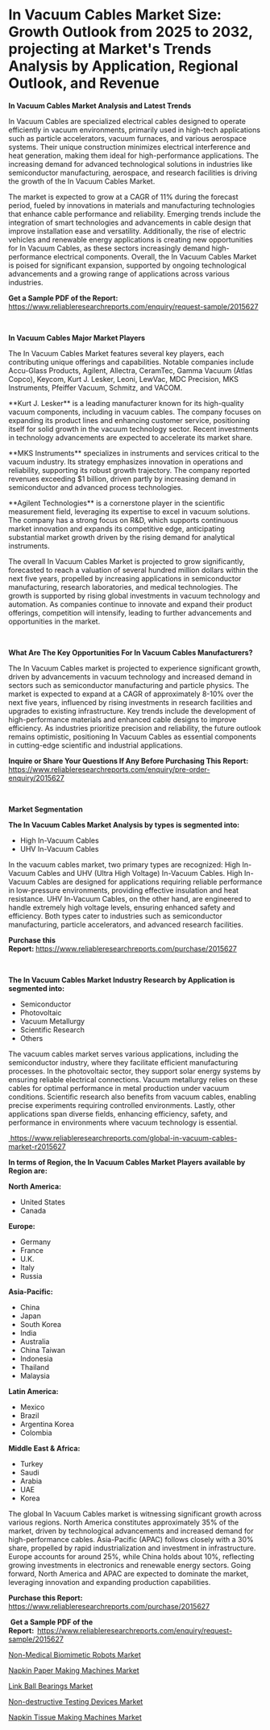 <p><h1>In Vacuum Cables Market Size: Growth Outlook from 2025 to 2032, projecting at Market's Trends Analysis by Application, Regional Outlook, and Revenue</h1></p><p><strong>In Vacuum Cables Market Analysis and Latest Trends</strong></p>
<p><p>In Vacuum Cables are specialized electrical cables designed to operate efficiently in vacuum environments, primarily used in high-tech applications such as particle accelerators, vacuum furnaces, and various aerospace systems. Their unique construction minimizes electrical interference and heat generation, making them ideal for high-performance applications. The increasing demand for advanced technological solutions in industries like semiconductor manufacturing, aerospace, and research facilities is driving the growth of the In Vacuum Cables Market.</p><p>The market is expected to grow at a CAGR of 11% during the forecast period, fueled by innovations in materials and manufacturing technologies that enhance cable performance and reliability. Emerging trends include the integration of smart technologies and advancements in cable design that improve installation ease and versatility. Additionally, the rise of electric vehicles and renewable energy applications is creating new opportunities for In Vacuum Cables, as these sectors increasingly demand high-performance electrical components. Overall, the In Vacuum Cables Market is poised for significant expansion, supported by ongoing technological advancements and a growing range of applications across various industries.</p></p>
<p><strong>Get a Sample PDF of the Report:&nbsp;</strong> <a href="https://www.reliableresearchreports.com/enquiry/request-sample/2015627?utm_campaign=3093&utm_medium=2&utm_source=Github&utm_content=ia&utm_term=29032025&utm_id=in-vacuum-cables">https://www.reliableresearchreports.com/enquiry/request-sample/2015627</a></p>
<p>&nbsp;</p>
<p><strong>In Vacuum Cables Major Market Players</strong></p>
<p><p>The In Vacuum Cables Market features several key players, each contributing unique offerings and capabilities. Notable companies include Accu-Glass Products, Agilent, Allectra, CeramTec, Gamma Vacuum (Atlas Copco), Keycom, Kurt J. Lesker, Leoni, LewVac, MDC Precision, MKS Instruments, Pfeiffer Vacuum, Schmitz, and VACOM.</p><p>**Kurt J. Lesker** is a leading manufacturer known for its high-quality vacuum components, including in vacuum cables. The company focuses on expanding its product lines and enhancing customer service, positioning itself for solid growth in the vacuum technology sector. Recent investments in technology advancements are expected to accelerate its market share.</p><p>**MKS Instruments** specializes in instruments and services critical to the vacuum industry. Its strategy emphasizes innovation in operations and reliability, supporting its robust growth trajectory. The company reported revenues exceeding $1 billion, driven partly by increasing demand in semiconductor and advanced process technologies.</p><p>**Agilent Technologies** is a cornerstone player in the scientific measurement field, leveraging its expertise to excel in vacuum solutions. The company has a strong focus on R&D, which supports continuous market innovation and expands its competitive edge, anticipating substantial market growth driven by the rising demand for analytical instruments.</p><p>The overall In Vacuum Cables Market is projected to grow significantly, forecasted to reach a valuation of several hundred million dollars within the next five years, propelled by increasing applications in semiconductor manufacturing, research laboratories, and medical technologies. The growth is supported by rising global investments in vacuum technology and automation. As companies continue to innovate and expand their product offerings, competition will intensify, leading to further advancements and opportunities in the market.</p></p>
<p>&nbsp;</p>
<p><strong>What Are The Key Opportunities For In Vacuum Cables Manufacturers?</strong></p>
<p><p>The In Vacuum Cables market is projected to experience significant growth, driven by advancements in vacuum technology and increased demand in sectors such as semiconductor manufacturing and particle physics. The market is expected to expand at a CAGR of approximately 8-10% over the next five years, influenced by rising investments in research facilities and upgrades to existing infrastructure. Key trends include the development of high-performance materials and enhanced cable designs to improve efficiency. As industries prioritize precision and reliability, the future outlook remains optimistic, positioning In Vacuum Cables as essential components in cutting-edge scientific and industrial applications.</p></p>
<p><strong>Inquire or Share Your Questions If Any Before Purchasing This Report:</strong> <a href="https://www.reliableresearchreports.com/enquiry/pre-order-enquiry/2015627?utm_campaign=3093&utm_medium=2&utm_source=Github&utm_content=ia&utm_term=29032025&utm_id=in-vacuum-cables">https://www.reliableresearchreports.com/enquiry/pre-order-enquiry/2015627</a></p>
<p>&nbsp;</p>
<p><strong>Market Segmentation</strong></p>
<p><strong>The In Vacuum Cables Market Analysis by types is segmented into:</strong></p>
<p><ul><li>High In-Vacuum Cables</li><li>UHV In-Vacuum Cables</li></ul></p>
<p><p>In the vacuum cables market, two primary types are recognized: High In-Vacuum Cables and UHV (Ultra High Voltage) In-Vacuum Cables. High In-Vacuum Cables are designed for applications requiring reliable performance in low-pressure environments, providing effective insulation and heat resistance. UHV In-Vacuum Cables, on the other hand, are engineered to handle extremely high voltage levels, ensuring enhanced safety and efficiency. Both types cater to industries such as semiconductor manufacturing, particle accelerators, and advanced research facilities.</p></p>
<p><strong>Purchase this Report:&nbsp;</strong><a href="https://www.reliableresearchreports.com/purchase/2015627?utm_campaign=3093&utm_medium=2&utm_source=Github&utm_content=ia&utm_term=29032025&utm_id=in-vacuum-cables">https://www.reliableresearchreports.com/purchase/2015627</a></p>
<p>&nbsp;</p>
<p><strong>The In Vacuum Cables Market Industry Research by Application is segmented into:</strong></p>
<p><ul><li>Semiconductor</li><li>Photovoltaic</li><li>Vacuum Metallurgy</li><li>Scientific Research</li><li>Others</li></ul></p>
<p><p>The vacuum cables market serves various applications, including the semiconductor industry, where they facilitate efficient manufacturing processes. In the photovoltaic sector, they support solar energy systems by ensuring reliable electrical connections. Vacuum metallurgy relies on these cables for optimal performance in metal production under vacuum conditions. Scientific research also benefits from vacuum cables, enabling precise experiments requiring controlled environments. Lastly, other applications span diverse fields, enhancing efficiency, safety, and performance in environments where vacuum technology is essential.</p></p>
<p><a href="https://www.reliableresearchreports.com/global-in-vacuum-cables-market-r2015627?utm_campaign=3093&utm_medium=2&utm_source=Github&utm_content=ia&utm_term=29032025&utm_id=in-vacuum-cables">&nbsp;https://www.reliableresearchreports.com/global-in-vacuum-cables-market-r2015627</a></p>
<p><strong>In terms of Region, the In Vacuum Cables Market Players available by Region are:</strong></p>
<p>
    <p> <strong> North America: </strong>
        <ul>
            <li>United States</li>
            <li>Canada</li>
        </ul>
        </p> 
    <p> <strong> Europe: </strong>
        <ul>
            <li>Germany</li>
            <li>France</li>
            <li>U.K.</li>
            <li>Italy</li>
            <li>Russia</li>
        </ul>
        </p> 
    <p> <strong> Asia-Pacific: </strong>
        <ul>
            <li>China</li>
            <li>Japan</li>
            <li>South Korea</li>
            <li>India</li>
            <li>Australia</li>
            <li>China Taiwan</li>
            <li>Indonesia</li>
            <li>Thailand</li>
            <li>Malaysia</li>
        </ul>
        </p> 
    <p> <strong> Latin America: </strong>
        <ul>
            <li>Mexico</li>
            <li>Brazil</li>
            <li>Argentina Korea</li>
            <li>Colombia</li>
        </ul>
        </p> 
    <p> <strong> Middle East & Africa: </strong>
        <ul>
            <li>Turkey</li>
            <li>Saudi</li>
            <li>Arabia</li>
            <li>UAE</li>
            <li>Korea</li>
        </ul>
    </p>
    </p>
<p><p>The global In Vacuum Cables market is witnessing significant growth across various regions. North America constitutes approximately 35% of the market, driven by technological advancements and increased demand for high-performance cables. Asia-Pacific (APAC) follows closely with a 30% share, propelled by rapid industrialization and investment in infrastructure. Europe accounts for around 25%, while China holds about 10%, reflecting growing investments in electronics and renewable energy sectors. Going forward, North America and APAC are expected to dominate the market, leveraging innovation and expanding production capabilities.</p></p>
<p><strong>Purchase this Report: </strong><a href="https://www.reliableresearchreports.com/purchase/2015627?utm_campaign=3093&utm_medium=2&utm_source=Github&utm_content=ia&utm_term=29032025&utm_id=in-vacuum-cables">https://www.reliableresearchreports.com/purchase/2015627</a></p>
<p>&nbsp;<strong>Get a Sample PDF of the Report:&nbsp;&nbsp;</strong><a href="https://www.reliableresearchreports.com/enquiry/request-sample/2015627?utm_campaign=3093&utm_medium=2&utm_source=Github&utm_content=ia&utm_term=29032025&utm_id=in-vacuum-cables">https://www.reliableresearchreports.com/enquiry/request-sample/2015627</a></p>
<p><strong></strong></p>
<p><p><a href="https://www.linkedin.com/pulse/non-medical-biomimetic-robots-market-trends-detailed-study-its-ioeqe?utm_campaign=3093&utm_medium=2&utm_source=Github&utm_content=ia&utm_term=29032025&utm_id=in-vacuum-cables">Non-Medical Biomimetic Robots Market</a></p><p><a href="https://www.linkedin.com/pulse/napkin-paper-making-machines-market-predictions-taking-consideration-uktfe?utm_campaign=3093&utm_medium=2&utm_source=Github&utm_content=ia&utm_term=29032025&utm_id=in-vacuum-cables">Napkin Paper Making Machines Market</a></p><p><a href="https://www.linkedin.com/pulse/thorough-overview-link-ball-bearings-market-including-klvqe?utm_campaign=3093&utm_medium=2&utm_source=Github&utm_content=ia&utm_term=29032025&utm_id=in-vacuum-cables">Link Ball Bearings Market</a></p><p><a href="https://www.linkedin.com/pulse/non-destructive-testing-devices-market-trendssector-overview-gk9be?utm_campaign=3093&utm_medium=2&utm_source=Github&utm_content=ia&utm_term=29032025&utm_id=in-vacuum-cables">Non-destructive Testing Devices Market</a></p><p><a href="https://www.linkedin.com/pulse/unlocking-potential-napkin-tissue-making-machines-market-growth-naose?utm_campaign=3093&utm_medium=2&utm_source=Github&utm_content=ia&utm_term=29032025&utm_id=in-vacuum-cables">Napkin Tissue Making Machines Market</a></p></p>